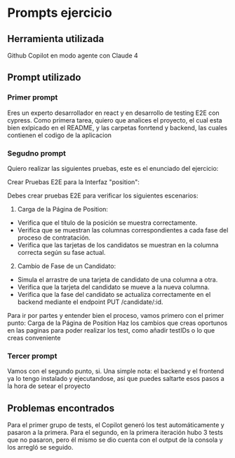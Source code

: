 # Prompts ejercicio

## Herramienta utilizada
Github Copilot en modo agente con Claude 4

## Prompt utilizado
### Primer prompt
Eres un experto desarrollador en react y en desarrollo de testing E2E con cypress. Como primera tarea, quiero que analices el proyecto, el cual esta bien exlpicado en el README, y las carpetas fonrtend y backend, las cuales contienen el codigo de la aplicacion

### Segudno prompt
Quiero realizar las siguientes pruebas, este es el enunciado del ejercicio:

Crear Pruebas E2E para la Interfaz "position":

Debes crear pruebas E2E para verificar los siguientes escenarios:
1. Carga de la Página de Position:
- Verifica que el título de la posición se muestra correctamente.
- Verifica que se muestran las columnas correspondientes a cada fase del proceso de contratación.
- Verifica que las tarjetas de los candidatos se muestran en la columna correcta según su fase actual.

2. Cambio de Fase de un Candidato:
- Simula el arrastre de una tarjeta de candidato de una columna a otra.
- Verifica que la tarjeta del candidato se mueve a la nueva columna.
- Verifica que la fase del candidato se actualiza correctamente en el backend mediante el endpoint PUT /candidate/:id.

Para ir por partes y entender bien el proceso, vamos primero con el primer punto: Carga de la Página de Position
Haz los cambios que creas oportunos en las paginas para poder realizar los test, como añadir testIDs o lo que creas conveniente

### Tercer prompt
Vamos con el segundo punto, si. Una simple nota: el backend y el frontend ya lo tengo instalado y ejecutandose, asi que puedes saltarte esos pasos a la hora de setear el proyecto

## Problemas encontrados
Para el primer grupo de tests, el Copilot generó los test automáticamente y pasaron a la primera.
Para el segundo, en la primera iteración hubo 3 tests que no pasaron, pero él mismo se dio cuenta con el output de la consola y los arregló se seguido.

